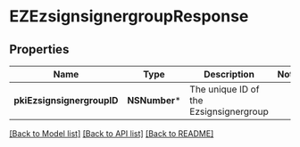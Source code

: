 # EZEzsignsignergroupResponse

## Properties
Name | Type | Description | Notes
------------ | ------------- | ------------- | -------------
**pkiEzsignsignergroupID** | **NSNumber*** | The unique ID of the Ezsignsignergroup | 

[[Back to Model list]](../README.md#documentation-for-models) [[Back to API list]](../README.md#documentation-for-api-endpoints) [[Back to README]](../README.md)


